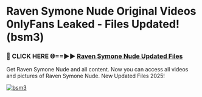 # Raven Symone Nude Original Videos 0nlyFans Leaked - Files Updated! (bsm3)

<h3>🔴 CLICK HERE 🌐==►► <a href="https://tinyurl.com/52m3yx9h" rel="nofollow">Raven Symone Nude Updated Files</a></h3>

Get Raven Symone Nude and all content. Now you can access all videos and pictures of Raven Symone Nude. New Updated Files 2025!

[![bsm3](https://i.imgur.com/TnHtlc8.gif)](https://tinyurl.com/52m3yx9h)
